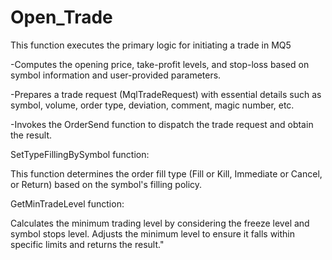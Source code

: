 # Open_Trade
 This function executes the primary logic for initiating a trade in MQ5

-Computes the opening price, take-profit levels, and stop-loss based on symbol information and user-provided parameters.

-Prepares a trade request (MqlTradeRequest) with essential details such as symbol, volume, order type, deviation, comment, magic number, etc.

-Invokes the OrderSend function to dispatch the trade request and obtain the result.

SetTypeFillingBySymbol function:

This function determines the order fill type (Fill or Kill, Immediate or Cancel, or Return) based on the symbol's filling policy.

GetMinTradeLevel function:

Calculates the minimum trading level by considering the freeze level and symbol stops level. Adjusts the minimum level to ensure it falls within specific limits and returns the result."
